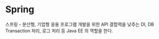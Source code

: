 # Spring

스프링 - 분산형, 기업형 응용 프로그램 개발을 위한 API 결합력을 낮추는 DI, DB Transaction 처리, 로그 처리 등 Java EE 의 역할을 한다.
